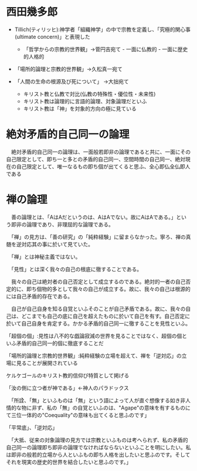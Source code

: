 # 西田幾多郎

- Tillich(ティリッヒ):神学者「組織神学」の中で宗教を定義し、「究極的関心事(ultimate concern)」と表現した
	- 「哲学からの宗教的世界観」->菅円吉宛て
			- 一面に仏教的
			- 一面に歴史的人格的

- 「場所的論理と宗教的世界観」->久松真一宛て
- 「人間の生命の根源及び死について」 ->大拙宛て
	- キリスト教と仏教で対比(仏教の特殊性・優位性・未来性)
	- キリスト教は論理的に言語的論理、対象論理だといふ
	- キリスト教は「神」を対象的方向の極に見ている

# 絶対矛盾的自己同一の論理

　絶対矛盾的自己同一の論理は、一面般若即非の論理であると共に、一面にその自己限定として、即ち一と多との矛盾的自己同一、空間時間の自己同一、絶対現在の自己限定として、唯一なるもの即ち個が出てくると思ふ、全心即仏全仏即人である

# 禅の論理

　善の論理とは、「AはAだというのは、AはAでない。故にAはAである。」という即非の論理であり、非理屈的な論理である。

　「禅」の見方は、「善の研究」の「純粋経験」に留まらなかった。寧ろ、禅の真髄を逆対応其の事に於いて見ていた。

　「禅」とは神秘主義ではない。

　「見性」とは深く我々の自己の根底に徹することである。

　我々の自己は絶対者の自己否定として成立するのである。絶対的一者の自己否定的に、即ち個物的多として我々の自己が成立する。故に、我々の自己は根源的には自己矛盾的存在である。

　自己が自己自身を知る自覚といふそのことが自己矛盾である。故に、我々の自己は、どこまでも自己の底に自己を超えたものに於いて自己を有す。自己否定に於いて自己自身を肯定する。かかる矛盾的自己同一に徹することを見性といふ。

「超個の個」:見性は八不的な戯論寂減の世界を見ることではなく、超個の個といふ矛盾的自己同一的個に徹底することだ

「場所的論理と宗教的世界観」:純粋経験の立場を超えて、禅を「逆対応」の立場に見ることが展開されている

ケルケゴールのキリスト教的信仰び特質として掲げる

「汝の側に立つ者が神である」<-神人のパラドックス

　「所詮、「無」といふものは「無」という語によって人が直ぐ想像する如き非人情的な物に非ず、私の「無」の自覚といふのは、"Agape"の意味を有するものにて三位一体的の"Coequality"の意味も出てくると思ふのです」

「平常底」、「逆対応」

　「大抵、従来の対象論理の見方では宗教といふものは考へられず、私の矛盾的自己同一の論理即ち即非の論理でなければならないといふことを明にしたい。私は即非の般若的立場から人といふもの即ち人格を出したいと思ふのです。そしてそれを現実の歴史的世界を結合したいと思ふのです。」

